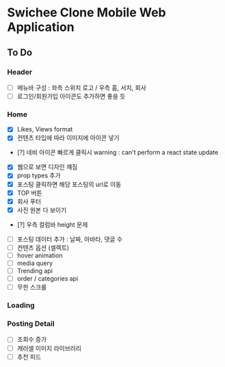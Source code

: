 # Swichee Clone Mobile Web Application

## To Do

### Header

- [ ] 메뉴바 구성 : 좌측 스위치 로고 / 우측 홈, 서치, 회사
- [ ] 로그인/회원가입 아이콘도 추가하면 좋을 듯

### Home

- [x] Likes, Views format
- [x] 컨텐츠 타입에 따라 이미지에 아이콘 넣기
- [?] 네비 아이콘 빠르게 클릭시 warning : can't perform a react state update
- [x] 웹으로 보면 디자인 꺠짐
- [x] prop types 추가
- [x] 포스팅 클릭하면 해당 포스팅의 url로 이동
- [x] TOP 버튼
- [x] 회사 푸터
- [x] 사진 원본 다 보이기
- [?] 우측 컬럼바 height 문제
- [ ] 포스팅 데이터 추가 : 날짜, 아바타, 댓글 수
- [ ] 컨텐츠 옵션 (셀렉트)
- [ ] hover animation
- [ ] media query
- [ ] Trending api
- [ ] order / categories api
- [ ] 무한 스크롤

### Loading

### Posting Detail

- [ ] 조회수 증가
- [ ] 캐러셀 이미지 라이브러리
- [ ] 추천 피드
